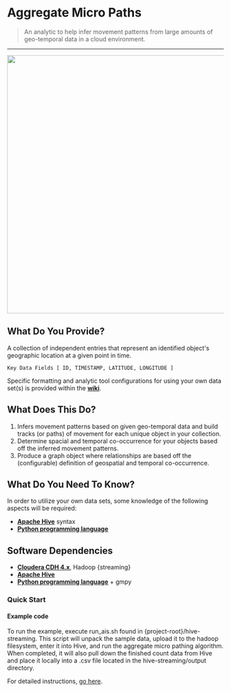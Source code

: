 Aggregate Micro Paths
=====================

> An analytic to help infer movement patterns from large amounts of geo-temporal data in a cloud environment.

---

<img src="https://raw.github.com/Sotera/aggregate-micro-paths/master/docs/images/europe-1.png" align="center" width="600" />

## What Do You Provide? ##
A collection of independent entries that represent an identified object's geographic location at a given point in time.

	Key Data Fields [ ID, TIMESTAMP, LATITUDE, LONGITUDE ]

Specific formatting and analytic tool configurations for using your own data set(s) is provided within the **[wiki](https://github.com/Sotera/aggregate-micro-paths/wiki)**.

## What Does This Do?
1. Infers movement patterns based on given geo-temporal data and build tracks (or paths) of movement for each unique object in your collection.
2. Determine spacial and temporal co-occurrence for your objects based off the inferred movement patterns.
3. Produce a graph object where relationships are based off the (configurable) definition of geospatial and temporal co-occurrence.

## What Do You Need To Know? ##
In order to utilize your own data sets, some knowledge of the following aspects will be required:
* **[Apache Hive](http://hive.apache.org/)** syntax
* **[Python programming language](https://www.python.org/)**

## Software Dependencies ##
* **[Cloudera CDH 4.x](http://www.cloudera.com/content/cloudera/en/products-and-services/cdh.html)**, Hadoop {streaming}
* **[Apache Hive](http://hive.apache.org/)**
* **[Python programming language](https://www.python.org/)** + gmpy

### Quick Start

#### Example code

To run the example, execute run_ais.sh found in {project-root}/hive-streaming.  This script will unpack the sample data, upload it to the hadoop filesystem, enter it into Hive, and run the aggregate micro pathing algorithm.  When completed, it will also pull down the finished count data from Hive and place it locally into a .csv file located in the hive-streaming/output directory.

For detailed instructions, [go here](https://github.com/Sotera/aggregate-micro-paths/wiki).
